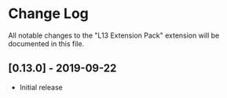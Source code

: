 # Change Log
All notable changes to the "L13 Extension Pack" extension will be documented in this file.

## [0.13.0] - 2019-09-22
- Initial release